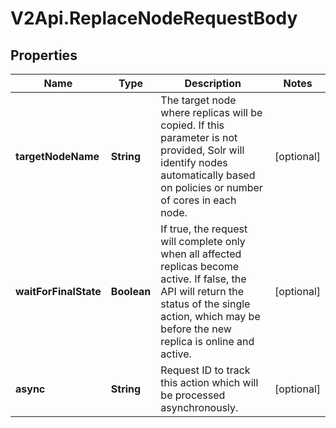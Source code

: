 # V2Api.ReplaceNodeRequestBody

## Properties

Name | Type | Description | Notes
------------ | ------------- | ------------- | -------------
**targetNodeName** | **String** | The target node where replicas will be copied. If this parameter is not provided, Solr will identify nodes automatically based on policies or number of cores in each node. | [optional] 
**waitForFinalState** | **Boolean** | If true, the request will complete only when all affected replicas become active. If false, the API will return the status of the single action, which may be before the new replica is online and active. | [optional] 
**async** | **String** | Request ID to track this action which will be processed asynchronously. | [optional] 


